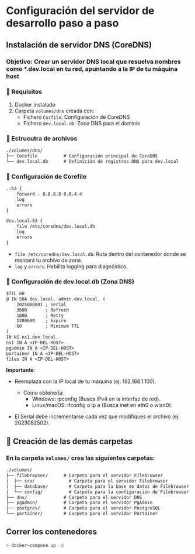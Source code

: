 # Configuración del servidor de desarrollo paso a paso

## Instalación de servidor DNS (CoreDNS)

### Objetivo: Crear un servidor DNS local que resuelva nombres como *.dev.local en tu red, apuntando a la IP de tu máquina host

### 📝 Requisitos

1. Docker instalado
2. Carpeta `volumes/dns` creada con:
    - Fichero `Corfile`: Configuración de CoreDNS
    - Fichero `dev.local.db`: Zona DNS para el dominio

### 📂 Estrucutra de archivos

```txt
./volumes/dns/
├── Corefile          # Configuración principal de CoreDNS
└── dev.local.db      # Definición de registros DNS para dev.local
```

### 🔨 Configuración de Corefile

```txt
.:53 {
    forward . 8.8.8.8 8.8.4.4
    log
    errors
}

dev.local:53 {
    file /etc/coredns/dev.local.db
    log
    errors
}
```
- `file /etc/coredns/dev.local.db`: Ruta dentro del contenedor donde se montará tu archivo de zona.
- `log` y `errors`: Habilita logging para diagnóstico.

### 🔨 Configuración de dev.local.db (Zona DNS)

```txt
$TTL 60
@ IN SOA dev.local. admin.dev.local. (
    2025080801 ; serial
    3600       ; Refresh
    1800       ; Retry
    1209600    ; Expire
    60         ; Minimum TTL
)
IN NS ns1.dev.local.
ns1 IN A <IP-DEL-HOST>
pgadmin IN A <IP-DEL-HOST>
portainer IN A <IP-DEL-HOST>
files IN A <IP-DEL-HOST>
```

**Importante**:

- Reemplaza <IP-DEL-HOST> con la IP local de tu máquina (ej: 192.168.1.100).
    - Cómo obtenerla:
        - Windows: ipconfig (Busca IPv4 en la interfaz de red).
        - Linux/macOS: ifconfig o ip a (Busca inet en eth0 o wlan0).

- El Serial debe incrementarse cada vez que modifiques el archivo (ej: 2023082502).

## 📂 Creación de las demás carpetas

### En la carpeta `volumes/` crea las siguientes carpetas:

```txt
./volumes/
├── filebrowser/      # Carpeta para el servidor Filebrowser
|  ├── srv/             # Carpeta para el servidor Filebrowser
|  ├── database/        # Carpeta para la base de datos de Filebrowser
|  └── config/          # Carpeta para la configuración de Filebrowser
├── dns/              # Carpeta para el servidor DNS
├── pgadmin/          # Carpeta para el servidor PgAdmin
├── postgres/         # Carpeta para el servidor PostgreSQL
└── portainer/        # Carpeta para el servidor Portainer
```

## Correr los contenedores

```bash
> docker-compose up -d
```
